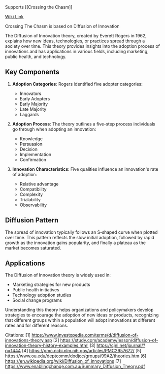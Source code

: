 Supports [[Crossing the Chasm]]

[Wiki Link](https://en.wikipedia.org/wiki/Diffusion_of_innovations)

Crossing The Chasm is based on Diffusion of Innovation

The Diffusion of Innovation theory, created by Everett Rogers in 1962, explains how new ideas, technologies, or practices spread through a society over time. This theory provides insights into the adoption process of innovations and has applications in various fields, including marketing, public health, and technology.

## Key Components

1. **Adoption Categories**: Rogers identified five adopter categories:
   - Innovators
   - Early Adopters
   - Early Majority
   - Late Majority
   - Laggards

2. **Adoption Process**: The theory outlines a five-step process individuals go through when adopting an innovation:
   - Knowledge
   - Persuasion
   - Decision
   - Implementation
   - Confirmation

3. **Innovation Characteristics**: Five qualities influence an innovation's rate of adoption:
   - Relative advantage
   - Compatibility
   - Complexity
   - Trialability
   - Observability

## Diffusion Pattern

The spread of innovation typically follows an S-shaped curve when plotted over time. This pattern reflects the slow initial adoption, followed by rapid growth as the innovation gains popularity, and finally a plateau as the market becomes saturated.

## Applications

The Diffusion of Innovation theory is widely used in:
- Marketing strategies for new products
- Public health initiatives
- Technology adoption studies
- Social change programs

Understanding this theory helps organizations and policymakers develop strategies to encourage the adoption of new ideas or products, recognizing that different groups within a population will adopt innovations at different rates and for different reasons.

Citations:
[1] https://www.investopedia.com/terms/d/diffusion-of-innovations-theory.asp
[2] https://study.com/academy/lesson/diffusion-of-innovation-theory-history-examples.html
[3] https://cjni.net/journal/?p=1444
[4] https://pmc.ncbi.nlm.nih.gov/articles/PMC2957672/
[5] https://www.ou.edu/deptcomm/dodjcc/groups/99A2/theories.htm
[6] https://en.wikipedia.org/wiki/Diffusion_of_innovations
[7] https://www.enablingchange.com.au/Summary_Diffusion_Theory.pdf